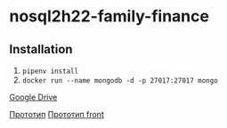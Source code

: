# nosql2h22-family-finance

## Installation

1. ``pipenv install``
2. ``docker run --name mongodb -d -p 27017:27017 mongo``

[Google Drive](https://drive.google.com/file/d/1LHTfIKobYmAKRKhtkbI7kn4YVM7alTh6/view?usp=sharing)

[Прототип](https://drive.google.com/file/d/1krq6BRNSp5W2FPfE3ZXK0oZK4BZkYTC9/view?usp=share_link)
[Прототип front](https://drive.google.com/file/d/1GKO4gsvZbpttCH5FwN-2lRh-IheHKtPz/view?usp=sharing)
